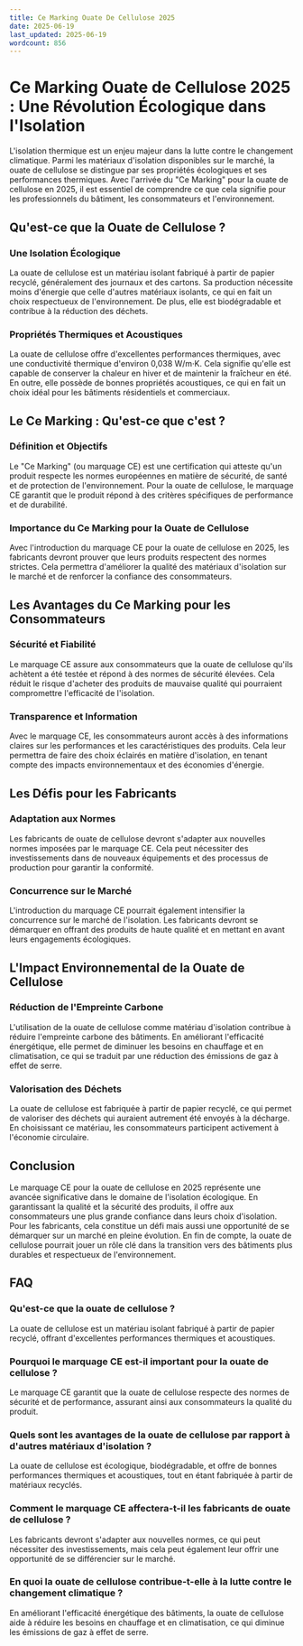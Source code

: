 ```yaml
---
title: Ce Marking Ouate De Cellulose 2025
date: 2025-06-19
last_updated: 2025-06-19
wordcount: 856
---
```


# Ce Marking Ouate de Cellulose 2025 : Une Révolution Écologique dans l'Isolation

L'isolation thermique est un enjeu majeur dans la lutte contre le changement climatique. Parmi les matériaux d'isolation disponibles sur le marché, la ouate de cellulose se distingue par ses propriétés écologiques et ses performances thermiques. Avec l'arrivée du "Ce Marking" pour la ouate de cellulose en 2025, il est essentiel de comprendre ce que cela signifie pour les professionnels du bâtiment, les consommateurs et l'environnement.

## Qu'est-ce que la Ouate de Cellulose ?

### Une Isolation Écologique

La ouate de cellulose est un matériau isolant fabriqué à partir de papier recyclé, généralement des journaux et des cartons. Sa production nécessite moins d'énergie que celle d'autres matériaux isolants, ce qui en fait un choix respectueux de l'environnement. De plus, elle est biodégradable et contribue à la réduction des déchets.

### Propriétés Thermiques et Acoustiques

La ouate de cellulose offre d'excellentes performances thermiques, avec une conductivité thermique d'environ 0,038 W/m·K. Cela signifie qu'elle est capable de conserver la chaleur en hiver et de maintenir la fraîcheur en été. En outre, elle possède de bonnes propriétés acoustiques, ce qui en fait un choix idéal pour les bâtiments résidentiels et commerciaux.

## Le Ce Marking : Qu'est-ce que c'est ?

### Définition et Objectifs

Le "Ce Marking" (ou marquage CE) est une certification qui atteste qu'un produit respecte les normes européennes en matière de sécurité, de santé et de protection de l'environnement. Pour la ouate de cellulose, le marquage CE garantit que le produit répond à des critères spécifiques de performance et de durabilité.

### Importance du Ce Marking pour la Ouate de Cellulose

Avec l'introduction du marquage CE pour la ouate de cellulose en 2025, les fabricants devront prouver que leurs produits respectent des normes strictes. Cela permettra d'améliorer la qualité des matériaux d'isolation sur le marché et de renforcer la confiance des consommateurs.

## Les Avantages du Ce Marking pour les Consommateurs

### Sécurité et Fiabilité

Le marquage CE assure aux consommateurs que la ouate de cellulose qu'ils achètent a été testée et répond à des normes de sécurité élevées. Cela réduit le risque d'acheter des produits de mauvaise qualité qui pourraient compromettre l'efficacité de l'isolation.

### Transparence et Information

Avec le marquage CE, les consommateurs auront accès à des informations claires sur les performances et les caractéristiques des produits. Cela leur permettra de faire des choix éclairés en matière d'isolation, en tenant compte des impacts environnementaux et des économies d'énergie.

## Les Défis pour les Fabricants

### Adaptation aux Normes

Les fabricants de ouate de cellulose devront s'adapter aux nouvelles normes imposées par le marquage CE. Cela peut nécessiter des investissements dans de nouveaux équipements et des processus de production pour garantir la conformité.

### Concurrence sur le Marché

L'introduction du marquage CE pourrait également intensifier la concurrence sur le marché de l'isolation. Les fabricants devront se démarquer en offrant des produits de haute qualité et en mettant en avant leurs engagements écologiques.

## L'Impact Environnemental de la Ouate de Cellulose

### Réduction de l'Empreinte Carbone

L'utilisation de la ouate de cellulose comme matériau d'isolation contribue à réduire l'empreinte carbone des bâtiments. En améliorant l'efficacité énergétique, elle permet de diminuer les besoins en chauffage et en climatisation, ce qui se traduit par une réduction des émissions de gaz à effet de serre.

### Valorisation des Déchets

La ouate de cellulose est fabriquée à partir de papier recyclé, ce qui permet de valoriser des déchets qui auraient autrement été envoyés à la décharge. En choisissant ce matériau, les consommateurs participent activement à l'économie circulaire.

## Conclusion

Le marquage CE pour la ouate de cellulose en 2025 représente une avancée significative dans le domaine de l'isolation écologique. En garantissant la qualité et la sécurité des produits, il offre aux consommateurs une plus grande confiance dans leurs choix d'isolation. Pour les fabricants, cela constitue un défi mais aussi une opportunité de se démarquer sur un marché en pleine évolution. En fin de compte, la ouate de cellulose pourrait jouer un rôle clé dans la transition vers des bâtiments plus durables et respectueux de l'environnement.

## FAQ

### Qu'est-ce que la ouate de cellulose ?

La ouate de cellulose est un matériau isolant fabriqué à partir de papier recyclé, offrant d'excellentes performances thermiques et acoustiques.

### Pourquoi le marquage CE est-il important pour la ouate de cellulose ?

Le marquage CE garantit que la ouate de cellulose respecte des normes de sécurité et de performance, assurant ainsi aux consommateurs la qualité du produit.

### Quels sont les avantages de la ouate de cellulose par rapport à d'autres matériaux d'isolation ?

La ouate de cellulose est écologique, biodégradable, et offre de bonnes performances thermiques et acoustiques, tout en étant fabriquée à partir de matériaux recyclés.

### Comment le marquage CE affectera-t-il les fabricants de ouate de cellulose ?

Les fabricants devront s'adapter aux nouvelles normes, ce qui peut nécessiter des investissements, mais cela peut également leur offrir une opportunité de se différencier sur le marché.

### En quoi la ouate de cellulose contribue-t-elle à la lutte contre le changement climatique ?

En améliorant l'efficacité énergétique des bâtiments, la ouate de cellulose aide à réduire les besoins en chauffage et en climatisation, ce qui diminue les émissions de gaz à effet de serre.